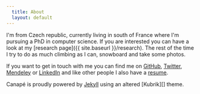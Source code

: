 ```yaml
---
  title: About
  layout: default
---
```


I'm from Czech republic, currently living in south of France where I'm pursuing
a PhD in computer science. If you are interested you can have a look at my
[research page]({{ site.baseurl }}/research). The rest of the time I try to do
as much climbing as I can, snowboard and take some photos.

If you want to get in touch with me you can find me on [GitHub][], [Twitter][],
[Mendeley][] or [LinkedIn][] and like other people I also have a [resume][CV].

Canapé is proudly powered by [Jekyll][] using an altered [Kubrik][] theme.

[Jekyll]: https://github.com/mojombo/jekyll
[Kubric]: http://theme.wordpress.com/themes/kubrick/
[CNRS]: http://www.cnrs.fr/
[I3S]: http://www.i3s.unice.fr/
[MODALIS]: http://modalis.i3s.unice.fr/
[Twitter]: http://twitter.com/fikovnik/
[GitHub]: http://github.com/fikovnik/
[Mendeley]: http://www.mendeley.com/profiles/filip-krikava/
[LinkedIn]: http://fr.linkedin.com/in/filipkrikava
[CV]: https://docs.google.com/document/d/1Pu0v7bOq5B2yUVAR7kzgAyzaye1xNNhzaKZOoCytcFc/edit?hl=en_US&authkey=CILzkOIC
